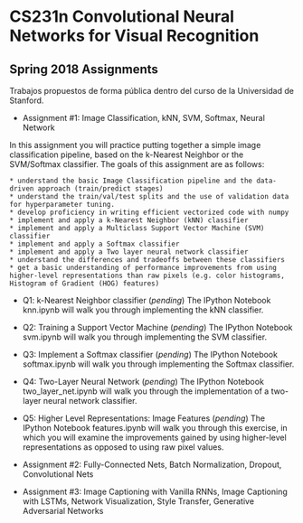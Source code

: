 # CS231n Convolutional Neural Networks for Visual Recognition

## Spring 2018 Assignments

Trabajos propuestos de forma pública dentro del curso de la Universidad de Stanford.

* Assignment #1: Image Classification, kNN, SVM, Softmax, Neural Network

In this assignment you will practice putting together a simple image classification pipeline, based on the k-Nearest Neighbor or the SVM/Softmax classifier. The goals of this assignment are as follows:

    * understand the basic Image Classification pipeline and the data-driven approach (train/predict stages)
    * understand the train/val/test splits and the use of validation data for hyperparameter tuning.
    * develop proficiency in writing efficient vectorized code with numpy
    * implement and apply a k-Nearest Neighbor (kNN) classifier
    * implement and apply a Multiclass Support Vector Machine (SVM) classifier
    * implement and apply a Softmax classifier
    * implement and apply a Two layer neural network classifier
    * understand the differences and tradeoffs between these classifiers
    * get a basic understanding of performance improvements from using higher-level representations than raw pixels (e.g. color histograms, Histogram of Gradient (HOG) features)
    
  * Q1: k-Nearest Neighbor classifier (*pending*)
The IPython Notebook knn.ipynb will walk you through implementing the kNN classifier.

  * Q2: Training a Support Vector Machine (*pending*)
The IPython Notebook svm.ipynb will walk you through implementing the SVM classifier.

  * Q3: Implement a Softmax classifier (*pending*)
The IPython Notebook softmax.ipynb will walk you through implementing the Softmax classifier.

  * Q4: Two-Layer Neural Network (*pending*)
The IPython Notebook two_layer_net.ipynb will walk you through the implementation of a two-layer neural network classifier.

  * Q5: Higher Level Representations: Image Features (*pending*)
The IPython Notebook features.ipynb will walk you through this exercise, in which you will examine the improvements gained by using higher-level representations as opposed to using raw pixel values.



* Assignment #2: Fully-Connected Nets, Batch Normalization, Dropout, Convolutional Nets
* Assignment #3: Image Captioning with Vanilla RNNs, Image Captioning with LSTMs, Network Visualization, Style Transfer, Generative Adversarial Networks
